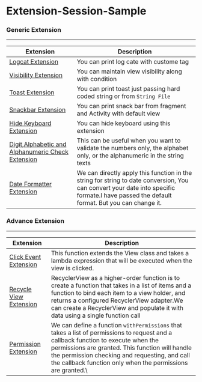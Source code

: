 # Extension-Session-Sample


### Generic Extension
---------------------------


| Extension                                                                                                             | Description                                                                                                                                                                               |
|-----------------------------------------------------------------------------------------------------------------------|-------------------------------------------------------------------------------------------------------------------------------------------------------------------------------------------|
| <a href="/app/utils/log_extension.pdf" target="_blank">Logcat Extension</a>                                           | You can print log cate with custome tag                                                                                                                                                   |
| <a href="/app/utils/visibility_extension.pdf" target="_blank">Visibility Extension</a>                                | You can maintain view visibility along with condition                                                                                                                                     |
| <a href="/app/utils/toast_extension.jpg" target="_blank">Toast Extension</a>                                          | You can print toast just passing hard coded string or from `String File`                                                                                                                  |
| <a href="/app/utils/snackbar_extension.pdf" target="_blank">Snackbar Extension</a>                                    | You can print snack bar from fragment and Activity with default view                                                                                                                      |
| <a href="/app/utils/hide_keyboard_extension.pdf" target="_blank">Hide Keyboard Extension</a>                          | You can hide keyboard using this extension                                                                                                                                                |
| <a href="/app/utils/alphanumeric_extension.pdf" target="_blank">Digit,Alphabetic and Alphanumeric Check Extension</a> | This can be useful when you want to validate the numbers only, the alphabet only, or the alphanumeric in the string texts                                                                 |
| <a href="/app/utils/date_formatter_extension.pdf" target="_blank">Date Formatter Extension</a>                        | We can directly apply this function in the string for string to date conversion, You can convert your date into specific formate.I have passed the default format. But you can change it. |


### Advance Extension
---------------------------

| Extension                                                                                 | Description                                                                                                                                                                                                                                                                                          |
|-------------------------------------------------------------------------------------------|------------------------------------------------------------------------------------------------------------------------------------------------------------------------------------------------------------------------------------------------------------------------------------------------------|
| <a href="/app/utils/event_extension.pdf" target="_blank">Click Event Extension</a>        | This function extends the View class and takes a lambda expression that will be executed when the view is clicked.                                                                                                                                                                                   |
| <a href="/app/utils/recycleview_extension.pdf" target="_blank">Recycle View Extension</a> | RecyclerView as a higher-order function is to create a function that takes in a list of items and a function to bind each item to a view holder, and returns a configured RecyclerView adapter.We can create a RecyclerView and populate it with data using a single function call                   |
| <a href="/app/utils/permission_extension.pdf" target="_blank">Permission Extension</a>    | We can define a function `withPermissions` that takes a list of permissions to request and a callback function to execute when the permissions are granted. This function will handle the permission checking and requesting, and call the callback function only when the permissions are granted.\ |
